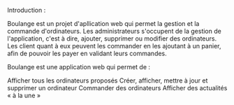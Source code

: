Introduction :

Boulange est un projet d'apllication web qui permet la gestion et la commande d'ordinateurs. Les administrateurs s'occupent de la gestion de l'application, c'est à dire, ajouter, supprimer ou modifier des ordinateurs. Les client quant à eux peuvent les commander en les ajoutant à un panier, afin de pouvoir les payer en validant leurs commandes.

Boulange est une application web qui permet de :

Afficher tous les ordinateurs proposés
Créer, afficher, mettre à jour et supprimer un ordinateur
Commander des ordinateurs
Afficher des actualités « à la une »
